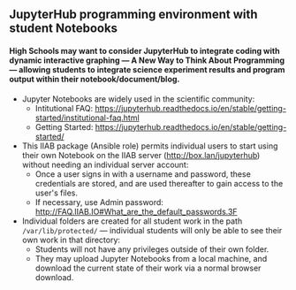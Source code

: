 ## JupyterHub programming environment with student Notebooks

#### High Schools may want to consider JupyterHub to integrate coding with dynamic interactive graphing — A New Way to Think About Programming — allowing students to integrate science experiment results and program output within their notebook/document/blog.

* Jupyter Notebooks are widely used in the scientific community:
  * Intitutional FAQ: https://jupyterhub.readthedocs.io/en/stable/getting-started/institutional-faq.html
  * Getting Started: https://jupyterhub.readthedocs.io/en/stable/getting-started/
* This IIAB package (Ansible role) permits individual users to start using their own Notebook on the IIAB server (http://box.lan/jupyterhub) without needing an individual server account:
  * Once a user signs in with a username and password, these credentials are stored, and are used thereafter to gain access to the user's files.
  * If necessary, use Admin password: http://FAQ.IIAB.IO#What_are_the_default_passwords.3F
* Individual folders are created for all student work in the path `/var/lib/protected/` &mdash; individual students will only be able to see their own work in that directory:
  * Students will not have any privileges outside of their own folder.
  * They may upload Jupyter Notebooks from a local machine, and download the current state of their work via a normal browser download.
